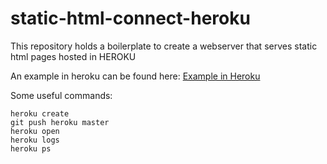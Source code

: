 static-html-connect-heroku
==========================

This repository holds a boilerplate to create a webserver that serves static html pages hosted in HEROKU

An example in heroku can be found here: [Example in Heroku][url-example]

Some useful commands: 

```
heroku create
git push heroku master
heroku open
heroku logs
heroku ps
```

[url-example]: https://calm-cliffs-1239.herokuapp.com/
